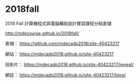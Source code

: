 # 2018fall
2018 Fall 計算機程式與電腦輔助設計實習課程分組倉儲

http://mdecourse.github.io/2018fall/

倉儲：   https://github.com/mdecadp2018/site-40423217

網站：   https://mdecadp2018.github.io/site-40423217

投影片： https://mdecadp2018.github.io/site-40423217/reveal/

網誌：   https://mdecadp2018.github.io/site-40423217/blog/
